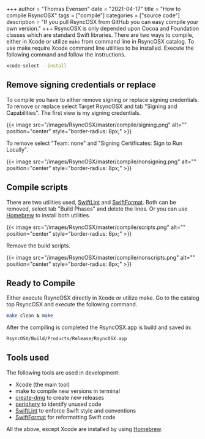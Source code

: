+++
author = "Thomas Evensen"
date = "2021-04-17"
title =  "How to compile RsyncOSX"
tags = ["compile"]
categories = ["source code"]
description = "If you pull RsyncOSX from GitHub you can easy compile your own version."
+++
RsyncOSX is only depended upon Cocoa and  Foundation classes which are standard Swift libraries. There are two ways to compile, either in Xcode or utilize `make` from command line in RsyncOSX catalog. To use make require Xcode command line utilities to be installed. Execute the following command and follow the instructions.
```bash
xcode-select --install
```
## Remove signing credentials or replace

To compile you have to either remove signing or replace signing credentials. To remove or replace select Target RsyncOSX and tab "Signing and Capabilities". The first view is my signing credentials.

{{< image src="/images/RsyncOSX/master/compile/signing.png" alt="" position="center" style="border-radius: 8px;" >}}

To remove select "Team: none" and "Signing Certificates: Sign to Run Locally".

{{< image src="/images/RsyncOSX/master/compile/nonsigning.png" alt="" position="center" style="border-radius: 8px;" >}}

## Compile scripts

There are two utilities used, [SwiftLint](https://github.com/realm/SwiftLint) and [SwiftFormat](https://github.com/nicklockwood/SwiftFormat). Both can be removed, select tab "Build Phases" and delete the lines. Or you can use [Homebrew](https://brew.sh/index_nb) to install both utilities.

{{< image src="/images/RsyncOSX/master/compile/scripts.png" alt="" position="center" style="border-radius: 8px;" >}}

Remove the build scripts.

{{< image src="/images/RsyncOSX/master/compile/nonscripts.png" alt="" position="center" style="border-radius: 8px;" >}}

## Ready to Compile

Either execute RsyncOSX directly in Xcode or utilize make. Go to the catalog top RsyncOSX and execute the following command.

```bash
make clean & make
```

After the compiling is completed the RsyncOSX.app is build and saved in:
```bash
RsyncOSX/Build/Products/Release/RsyncOSX.app
```
## Tools used

The following tools are used in development:

- Xcode (the main tool)
- make to compile new versions in terminal
- [create-dmg](https://github.com/sindresorhus/create-dmg) to create new releases
- [periphery](https://github.com/peripheryapp/periphery) to identify unused code
- [SwiftLint](https://github.com/realm/SwiftLint) to enforce Swift style and conventions
- [SwiftFormat](https://github.com/nicklockwood/SwiftFormat) for reformatting Swift code

All the above, except Xcode are installed by using [Homebrew](https://brew.sh/).
